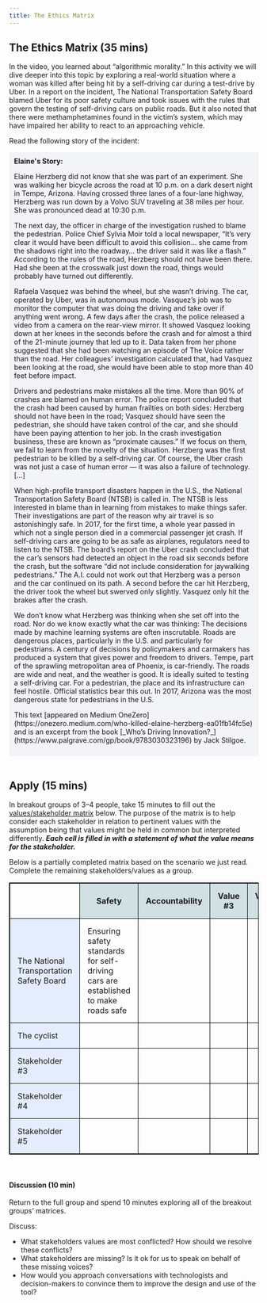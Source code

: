 ```yaml
---
title: The Ethics Matrix
---
```


## The Ethics Matrix (35 mins)

In the video, you learned about “algorithmic morality.” In this activity we will dive deeper into this topic by exploring a real-world situation where a woman was killed after being hit by a self-driving car during a test-drive by Uber. In a report on the incident, The National Transportation Safety Board blamed Uber for its poor safety culture and took issues with the rules that govern the testing of self-driving cars on public roads. But it also noted that there were methamphetamines found in the victim’s system, which may have impaired her ability to react to an approaching vehicle.

Read the following story of the incident: 

<div style="background-color:#F3F4F8;padding:10px;">
  <b>Elaine's Story:</b>
<p>
Elaine Herzberg did not know that she was part of an experiment. She was walking her bicycle across the road at 10 p.m. on a dark desert night in Tempe, Arizona. Having crossed three lanes of a four-lane highway, Herzberg was run down by a Volvo SUV traveling at 38 miles per hour. She was pronounced dead at 10:30 p.m.
    </p><p>
The next day, the officer in charge of the investigation rushed to blame the pedestrian. Police Chief Sylvia Moir told a local newspaper, “It’s very clear it would have been difficult to avoid this collision… she came from the shadows right into the roadway… the driver said it was like a flash.” According to the rules of the road, Herzberg should not have been there. Had she been at the crosswalk just down the road, things would probably have turned out differently.
    </p><p>
Rafaela Vasquez was behind the wheel, but she wasn’t driving. The car, operated by Uber, was in autonomous mode. Vasquez’s job was to monitor the computer that was doing the driving and take over if anything went wrong. A few days after the crash, the police released a video from a camera on the rear-view mirror. It showed Vasquez looking down at her knees in the seconds before the crash and for almost a third of the 21-minute journey that led up to it. Data taken from her phone suggested that she had been watching an episode of The Voice rather than the road. Her colleagues’ investigation calculated that, had Vasquez been looking at the road, she would have been able to stop more than 40 feet before impact.
    </p><p>
Drivers and pedestrians make mistakes all the time. More than 90% of crashes are blamed on human error. The police report concluded that the crash had been caused by human frailties on both sides: Herzberg should not have been in the road; Vasquez should have seen the pedestrian, she should have taken control of the car, and she should have been paying attention to her job. In the crash investigation business, these are known as “proximate causes.” If we focus on them, we fail to learn from the novelty of the situation. Herzberg was the first pedestrian to be killed by a self-driving car. Of course, the Uber crash was not just a case of human error — it was also a failure of technology. [...]
    </p><p>
When high-profile transport disasters happen in the U.S., the National Transportation Safety Board (NTSB) is called in. The NTSB is less interested in blame than in learning from mistakes to make things safer. Their investigations are part of the reason why air travel is so astonishingly safe. In 2017, for the first time, a whole year passed in which not a single person died in a commercial passenger jet crash. If self-driving cars are going to be as safe as airplanes, regulators need to listen to the NTSB. The board’s report on the Uber crash concluded that the car’s sensors had detected an object in the road six seconds before the crash, but the software “did not include consideration for jaywalking pedestrians.” The A.I. could not work out that Herzberg was a person and the car continued on its path. A second before the car hit Herzberg, the driver took the wheel but swerved only slightly. Vasquez only hit the brakes after the crash.
    </p><p>
We don’t know what Herzberg was thinking when she set off into the road. Nor do we know exactly what the car was thinking: The decisions made by machine learning systems are often inscrutable. Roads are dangerous places, particularly in the U.S. and particularly for pedestrians. A century of decisions by policymakers and carmakers has produced a system that gives power and freedom to drivers. Tempe, part of the sprawling metropolitan area of Phoenix, is car-friendly. The roads are wide and neat, and the weather is good. It is ideally suited to testing a self-driving car. For a pedestrian, the place and its infrastructure can feel hostile. Official statistics bear this out. In 2017, Arizona was the most dangerous state for pedestrians in the U.S.
  </p><p>
  This text [appeared on Medium OneZero](https://onezero.medium.com/who-killed-elaine-herzberg-ea01fb14fc5e) and is an excerpt from the book [_Who’s Driving Innovation?_](https://www.palgrave.com/gp/book/9783030323196) by Jack Stilgoe.
  </p></div>

<br>

## Apply (15 mins)

In breakout groups of 3–4 people, take 15 minutes to fill out the [values/stakeholder matrix](https://blog.dataiku.com/algorithmic-stakeholders-an-ethical-matrix-for-ai) below. The purpose of the matrix is to help consider each stakeholder in relation to pertinent values with the assumption being that values might be held in common but interpreted differently. **_Each cell is filled in with a statement of what the value means for the stakeholder._**

Below is a partially completed matrix based on the scenario we just read. Complete the remaining stakeholders/values as a group. 

<style>
#ethics-matrix { width:100%; border: 1px solid black; border-collapse: collapse; }
#ethics-matrix th, #ethics-matrix td { border: 1px solid black; border-collapse: collapse; padding: 15px; }
#ethics-matrix tr th.tint { background-color: #D1E0E3; }
#ethics-matrix tr td.tint { background-color: #E4EDFE; }
</style>

<table id="ethics-matrix">
  <tr>
    <th></th>
    <th class="tint">Safety</th>
    <th class="tint">Accountability</th> 
    <th class="tint">Value #3</th>
    <th class="tint">Value #4</th>
  </tr>
  <tr>
    <td class="tint">The National Transportation Safety Board</td>
    <td>Ensuring safety standards for self-driving cars are established to make roads safe</td>
    <td></td>
    <td></td>
    <td></td>
  </tr>
  <tr>
    <td class="tint">The cyclist</td>
    <td></td>
    <td></td>
    <td></td>
    <td></td>
  </tr>
  <tr>
    <td class="tint">Stakeholder #3</td>
    <td></td>
    <td></td>
    <td></td>
    <td></td>
  </tr>
  <tr>
    <td class="tint">Stakeholder #4</td>
    <td></td>
    <td></td>
    <td></td>
    <td></td>
  </tr>
  <tr>
    <td class="tint">Stakeholder #5</td>
    <td></td>
    <td></td>
    <td></td>
    <td></td>
  </tr>
</table>

<br>

#### Discussion (10 min)

Return to the full group and spend 10 minutes exploring all of the breakout groups’ matrices. 

Discuss:
* What stakeholders values are most conflicted? How should we resolve these conflicts? 
* What stakeholders are missing? Is it ok for us to speak on behalf of these missing voices? 
* How would you approach conversations with technologists and decision-makers to convince them to improve the design and use of the tool? 

